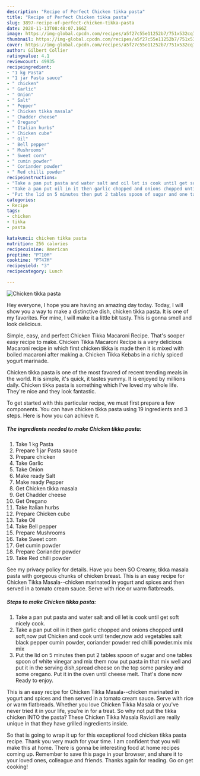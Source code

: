 ```yaml
---
description: "Recipe of Perfect Chicken tikka pasta"
title: "Recipe of Perfect Chicken tikka pasta"
slug: 3897-recipe-of-perfect-chicken-tikka-pasta
date: 2020-11-13T08:48:07.166Z
image: https://img-global.cpcdn.com/recipes/a5f27c55e11252b7/751x532cq70/chicken-tikka-pasta-recipe-main-photo.jpg
thumbnail: https://img-global.cpcdn.com/recipes/a5f27c55e11252b7/751x532cq70/chicken-tikka-pasta-recipe-main-photo.jpg
cover: https://img-global.cpcdn.com/recipes/a5f27c55e11252b7/751x532cq70/chicken-tikka-pasta-recipe-main-photo.jpg
author: Gilbert Collier
ratingvalue: 4.1
reviewcount: 49935
recipeingredient:
- "1 kg Pasta"
- "1 jar Pasta sauce"
- " chicken"
- " Garlic"
- " Onion"
- " Salt"
- " Pepper"
- " Chicken tikka masala"
- " Chadder cheese"
- " Oregano"
- " Italian hurbs"
- " Chicken cube"
- " Oil"
- " Bell pepper"
- " Mushrooms"
- " Sweet corn"
- " cumin powder"
- " Coriander powder"
- " Red chilli powder"
recipeinstructions:
- "Take a pan put pasta and water salt and oil let is cook until get soft nicely cook."
- "Take a pan put oil in it then garlic chopped and onions chopped until soft,now put Chicken and cook until tender,now add vegetables salt black pepper cumin powder, coriander powder red chilli powder.mix mix mix"
- "Put the lid on 5 minutes then put 2 tables spoon of sugar and one tables spoon of white vinegar and mix them now put pasta in that mix well and put it in the serving dish,spread cheese on the top some parsley and some oregano. Put it in the oven until cheese melt. That&#39;s done now Ready to enjoy."
categories:
- Recipe
tags:
- chicken
- tikka
- pasta

katakunci: chicken tikka pasta 
nutrition: 256 calories
recipecuisine: American
preptime: "PT10M"
cooktime: "PT47M"
recipeyield: "3"
recipecategory: Lunch

---
```



![Chicken tikka pasta](https://img-global.cpcdn.com/recipes/a5f27c55e11252b7/751x532cq70/chicken-tikka-pasta-recipe-main-photo.jpg)

Hey everyone, I hope you are having an amazing day today. Today, I will show you a way to make a distinctive dish, chicken tikka pasta. It is one of my favorites. For mine, I will make it a little bit tasty. This is gonna smell and look delicious.

Simple, easy, and perfect Chicken Tikka Macaroni Recipe. That&#39;s sooper easy recipe to make. Chicken Tikka Macaroni Recipe is a very delicious Macaroni recipe in which first chicken tikka is made then it is mixed with boiled macaroni after making a. Chicken Tikka Kebabs in a richly spiced yogurt marinade.

Chicken tikka pasta is one of the most favored of recent trending meals in the world. It is simple, it's quick, it tastes yummy. It is enjoyed by millions daily. Chicken tikka pasta is something which I've loved my whole life. They're nice and they look fantastic.


To get started with this particular recipe, we must first prepare a few components. You can have chicken tikka pasta using 19 ingredients and 3 steps. Here is how you can achieve it.

<!--inarticleads1-->

##### The ingredients needed to make Chicken tikka pasta:

1. Take 1 kg Pasta
1. Prepare 1 jar Pasta sauce
1. Prepare  chicken
1. Take  Garlic
1. Take  Onion
1. Make ready  Salt
1. Make ready  Pepper
1. Get  Chicken tikka masala
1. Get  Chadder cheese
1. Get  Oregano
1. Take  Italian hurbs
1. Prepare  Chicken cube
1. Take  Oil
1. Take  Bell pepper
1. Prepare  Mushrooms
1. Take  Sweet corn
1. Get  cumin powder
1. Prepare  Coriander powder
1. Take  Red chilli powder


See my privacy policy for details. Have you been SO Creamy, tikka masala pasta with gorgeous chunks of chicken breast. This is an easy recipe for Chicken Tikka Masala--chicken marinated in yogurt and spices and then served in a tomato cream sauce. Serve with rice or warm flatbreads. 

<!--inarticleads2-->

##### Steps to make Chicken tikka pasta:

1. Take a pan put pasta and water salt and oil let is cook until get soft nicely cook.
1. Take a pan put oil in it then garlic chopped and onions chopped until soft,now put Chicken and cook until tender,now add vegetables salt black pepper cumin powder, coriander powder red chilli powder.mix mix mix
1. Put the lid on 5 minutes then put 2 tables spoon of sugar and one tables spoon of white vinegar and mix them now put pasta in that mix well and put it in the serving dish,spread cheese on the top some parsley and some oregano. Put it in the oven until cheese melt. That&#39;s done now Ready to enjoy.


This is an easy recipe for Chicken Tikka Masala--chicken marinated in yogurt and spices and then served in a tomato cream sauce. Serve with rice or warm flatbreads. Whether you love Chicken Tikka Masala or you&#39;ve never tried it in your life, you&#39;re in for a treat. So why not put the tikka chicken INTO the pasta? These Chicken Tikka Masala Ravioli are really unique in that they have grilled ingredients inside. 

So that is going to wrap it up for this exceptional food chicken tikka pasta recipe. Thank you very much for your time. I am confident that you will make this at home. There is gonna be interesting food at home recipes coming up. Remember to save this page in your browser, and share it to your loved ones, colleague and friends. Thanks again for reading. Go on get cooking!
